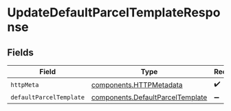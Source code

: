 # UpdateDefaultParcelTemplateResponse


## Fields

| Field                                                                                | Type                                                                                 | Required                                                                             | Description                                                                          |
| ------------------------------------------------------------------------------------ | ------------------------------------------------------------------------------------ | ------------------------------------------------------------------------------------ | ------------------------------------------------------------------------------------ |
| `httpMeta`                                                                           | [components.HTTPMetadata](../../models/components/httpmetadata.md)                   | :heavy_check_mark:                                                                   | N/A                                                                                  |
| `defaultParcelTemplate`                                                              | [components.DefaultParcelTemplate](../../models/components/defaultparceltemplate.md) | :heavy_minus_sign:                                                                   | N/A                                                                                  |
